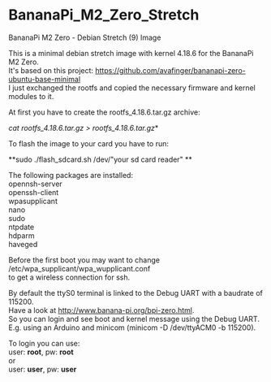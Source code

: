 # BananaPi_M2_Zero_Stretch
BananaPi M2 Zero - Debian Stretch (9) Image

This is a minimal debian stretch image with kernel 4.18.6 for the BananaPi M2 Zero.  
It's based on this project: https://github.com/avafinger/bananapi-zero-ubuntu-base-minimal  
I just exchanged the rootfs and copied the necessary firmware and kernel modules to it.

At first you have to create the rootfs_4.18.6.tar.gz archive:  

  **cat rootfs_4.18.6.tar.gz* > rootfs_4.18.6.tar.gz**
  
  
To flash the image to your card you have to run:  
  
  **sudo ./flash_sdcard.sh /dev/"your sd card reader"  **
  

The following packages are installed:  
opennsh-server  
openssh-client  
wpasupplicant  
nano  
sudo  
ntpdate  
hdparm  
haveged

Before the first boot you may want to change /etc/wpa_supplicant/wpa_wupplicant.conf  
to get a wireless connection for ssh.  

By default the ttyS0 terminal is linked to the Debug UART with a baudrate of 115200.  
Have a look at http://www.banana-pi.org/bpi-zero.html.  
So you can login and see boot and kernel message using the Debug UART.  
E.g. using an Arduino and minicom (minicom -D /dev/ttyACM0 -b 115200).  

To login you can use:  
user: **root**, pw: **root**  
or  
user: **user**, pw: **user**

